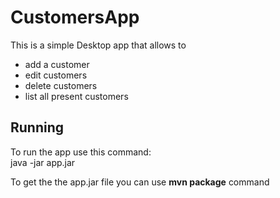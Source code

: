 # CustomersApp

This is a simple Desktop app that allows to
- add a customer
- edit customers
- delete customers
- list all present customers

## Running

To run the app use this command: <br/>
java -jar app.jar

To get the the app.jar file you can use **mvn package** command

